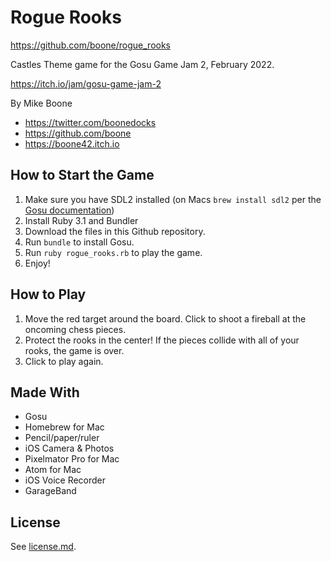 # Rogue Rooks

https://github.com/boone/rogue_rooks

Castles Theme game for the Gosu Game Jam 2, February 2022.

https://itch.io/jam/gosu-game-jam-2

By Mike Boone
* https://twitter.com/boonedocks
* https://github.com/boone
* https://boone42.itch.io


## How to Start the Game

1. Make sure you have SDL2 installed (on Macs `brew install sdl2` per the [Gosu documentation](https://github.com/gosu/gosu/wiki/Getting-Started-on-OS-X))
1. Install Ruby 3.1 and Bundler
1. Download the files in this Github repository.
1. Run `bundle` to install Gosu.
1. Run `ruby rogue_rooks.rb` to play the game.
1. Enjoy!

## How to Play

1. Move the red target around the board. Click to shoot a fireball at the oncoming chess pieces.
1. Protect the rooks in the center! If the pieces collide with all of your rooks, the game is over.
1. Click to play again.

## Made With

* Gosu
* Homebrew for Mac
* Pencil/paper/ruler
* iOS Camera & Photos
* Pixelmator Pro for Mac
* Atom for Mac
* iOS Voice Recorder
* GarageBand

## License

See [license.md]().
